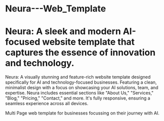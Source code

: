 # Neura---Web_Template
# Neura: A sleek and modern AI-focused website template that captures the essence of innovation and technology.

Neura: A visually stunning and feature-rich website template designed specifically for AI and technology-focused businesses. Featuring a clean, minimalist design with a focus on showcasing your AI solutions, team, and expertise. Neura includes essential sections like "About Us," "Services," "Blog," "Pricing," "Contact," and more. It's fully responsive, ensuring a seamless experience across all devices.

Multi Page web template for businesses focussing on their journey with AI.
